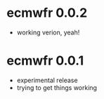 # ecmwfr 0.0.2

* working verion, yeah!

# ecmwfr 0.0.1

* experimental release
* trying to get things working
